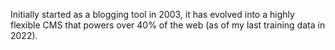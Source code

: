 Initially started as a blogging tool in 2003, it has evolved into a highly flexible CMS that powers over 40% of the web (as of my last training data in 2022).
